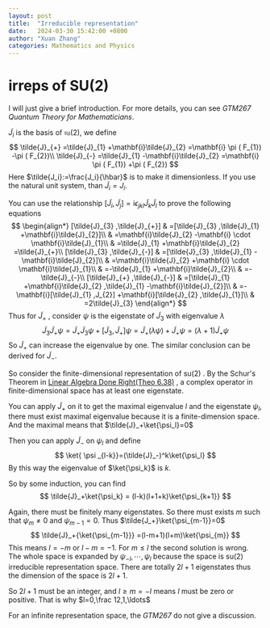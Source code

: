 ```yaml
---
layout: post
title:  "Irreducible representation"
date:   2024-03-30 15:42:00 +0800
author: "Xuan Zhang"
categories: Mathematics and Physics
---
```


<head>
    <script src="https://cdn.mathjax.org/mathjax/latest/MathJax.js?config=TeX-AMS-MML_HTMLorMML" type="text/javascript"></script>
    <script type="text/x-mathjax-config">
        MathJax.Hub.Config({
            tex2jax: {
            skipTags: ['script', 'noscript', 'style', 'textarea', 'pre'],
            inlineMath: [['$','$']]
            }
        });
    </script>
</head>

# irreps of $\mathrm{SU}(2)$

I will just give a brief introduction. For more details, you can see *GTM267 Quantum Theory for Mathematicians*.

$\tilde J_i$ is the basis of $\mathfrak{su}(2)$, we define
$$
\tilde{J}_{+} =\tilde{J}_{1} +\mathbf{i}\tilde{J}_{2} =\mathbf{i} \pi ( F_{1}) -\pi ( F_{2})\\
\tilde{J}_{-} =\tilde{J}_{1} -\mathbf{i}\tilde{J}_{2} =\mathbf{i} \pi ( F_{1}) +\pi ( F_{2})
$$
Here $\tilde{J_i}:=\frac{J_i}{\hbar}$ is to make it dimensionless. If you use the natural unit system, than $\tilde{J}_i=J_i$. 

You can use the relationship $[\tilde{J}_i,\tilde{J}_j]=\mathrm{i}\epsilon_{jkl}\tilde{J}_k\tilde{J}_l$ to prove the following equations
$$
\begin{align*}
[\tilde{J}_{3} ,\tilde{J}_{+}] & =[\tilde{J}_{3} ,\tilde{J}_{1} +\mathbf{i}\tilde{J}_{2}]\\
 & =\mathbf{i}\tilde{J}_{2} -\mathbf{i} \cdot \mathbf{i}\tilde{J}_{1}\\
 & =\tilde{J}_{1} +\mathbf{i}\tilde{J}_{2} =\tilde{J}_{+}\\
[\tilde{J}_{3} ,\tilde{J}_{-}] & =[\tilde{J}_{3} ,\tilde{J}_{1} -\mathbf{i}\tilde{J}_{2}]\\
 & =\mathbf{i}\tilde{J}_{2} +\mathbf{i} \cdot \mathbf{i}\tilde{J}_{1}\\
 & =-\tilde{J}_{1} +\mathbf{i}\tilde{J}_{2}\\
 & =-\tilde{J}_{-}\\
[\tilde{J}_{+} ,\tilde{J}_{-}] & =[\tilde{J}_{1} +\mathbf{i}\tilde{J}_{2} ,\tilde{J}_{1} -\mathbf{i}\tilde{J}_{2}]\\
 & =-\mathbf{i}[\tilde{J}_{1} ,J_{2}] +\mathbf{i}[\tilde{J}_{2} ,\tilde{J}_{1}]\\
 & =2\tilde{J}_{3}
\end{align*}
$$
Thus for $\tilde{J}_+$ , consider $\psi$ is the eigenstate of $\tilde{J}_3$ with eigenvalue $\lambda$ 
$$
\tilde{J}_{3}\tilde{J}_{+} \psi=\tilde{J}_{+}\tilde{J}_{3} \psi+[\tilde{J}_{3} ,\tilde{J}_{+}] \psi=\tilde{J}_{+}( \lambda \psi) +\tilde{J}_{+} \psi=( \lambda +1)\tilde{J}_{+} \psi
$$
So $\tilde{J}_+$ can increase the eigenvalue by one. The similar conclusion can be derived for $\tilde{J}_-$. 

So consider the finite-dimensional representation of $\mathrm{su}(2)$ . By the Schur's Theorem in [Linear Algebra Done Right(Theo 6.38)](https://linear.axler.net/) , a complex operator in finite-dimensional space has at least one eigenstate. 

You can apply $\tilde{J}_+$ on it to get the maximal eigenvalue $l$ and the eigenstate $\psi_l$, there must exist maximal eigenvalue because it is a finite-dimension space. And the maximal means that $\tilde{J}_+\ket{\psi_l}=0$

Then you can apply $\tilde{J}_-$ on $\psi_l$ and define
$$
\ket{ \psi _{l-k}}=(\tilde{J}_-)^k\ket{\psi_l}
$$
By this way the eigenvalue of $\ket{\psi_k}$ is $k$.

So by some induction, you can find
$$
\tilde{J}_+\ket{\psi_k} = (l-k)(l+1+k)\ket{\psi_{k+1}}
$$

Again, there must be finitely many eigenstates. So there must exists $m$ such that $\psi_m\neq0$ and $\psi_{m-1}=0$. Thus $\tilde{J_+}\ket{\psi_{m-1}}=0$ 
$$
\tilde{J}_+{\ket{\psi_{m-1}}} =(l-m+1)(l+m)\ket{\psi_{m}}
$$
This means $l=-m$ or $l-m=-1$. For $m\leq l$ the second solution is wrong. The whole space is expanded by $\psi_{-l},\cdots,\psi_l$ because the space is $\mathrm{su}(2)$ irreducible representation space. There are totally $2l+1$ eigenstates thus the dimension of the space is $2l+1$.

So $2l+1$ must be an integer, and $l\geq m=-l$ means $l$ must be zero or positive. That is why $l=0,\frac 12,1,\ldots$

For an infinite representation space, the *GTM267* do not give a discussion.